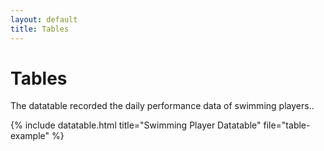 ```yaml
---
layout: default
title: Tables
---
```


<!-- Page Heading -->
<h1 class="h3 mb-2 text-gray-800">Tables</h1>
<p class="mb-4">The datatable recorded the daily performance data of swimming players.</a>.</p>

{% include datatable.html title="Swimming Player Datatable" file="table-example" %}

